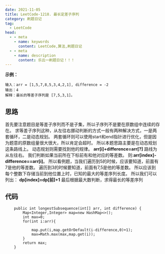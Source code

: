 ```yaml
---
date: 2021-11-05
title: LeetCode-1218. 最长定差子序列
category: 刷题日记
tag:
  - LeetCode
head:
  - - meta
    - name: keywords
      content: LeetCode,算法,刷题日记
  - - meta
    - name: description
      content: 乐云一刷题日记！！！
---
```

**示例：**
```
输入：arr = [1,5,7,8,5,3,4,2,1], difference = -2
输出：4
解释：最长的等差子序列是 [7,5,3,1]。
```
## 思路
首先要注意题目是等差子序列而不是子集，所以子序列不是要在原数组中连续的存在。
求等差子序列这种，从左往右挪动判断的方式一般有两种解决方式，一是两套循环，二是动态规划。
两套循环则可以使用start和end指针进行优化，但是因为题意的原数组量很大很大，所以肯定会超时。
所以本题思路主要是在动态规划这条路线上。
动态规划则需要找到他的规律。
**arr[i]+difference=arr[?]**
路线为从左往右。
我们判断如果当前所在下标前有和他对应的等差数。
则:**arr[index]-difference==arr[i]**。
所以看例题，当我们遍历到5的时候，应该要知道，前面有7是他的等差数。
遍历到3的时候要知道，前面有7,5是他的等差数。
所以应该到每个整数下存储当前到他位置上时，已知的最大的等差序列长度。
所以我们可以列出：
**dp[index]=dp[前]+1**
最后根据最大数判断，求得最长的等差序列

## 代码
```
    public int longestSubsequence(int[] arr, int difference) {
        Map<Integer,Integer> map=new HashMap<>();
        int max=0;
        for(int i:arr){

            map.put(i,map.getOrDefault(i-difference,0)+1);
            max=Math.max(max,map.get(i));
        }
        return max;
    }
```
